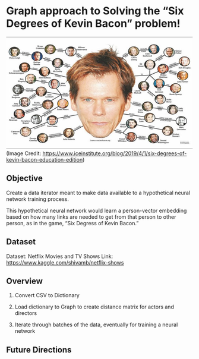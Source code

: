 # Graph approach to Solving the “Six Degrees of Kevin Bacon” problem!

![image info](./pics/KevinBacon6Degrees.png)
(Image Credit: https://www.iceinstitute.org/blog/2019/4/1/six-degrees-of-kevin-bacon-education-edition)

## Objective

Create a data iterator meant to make data available to a hypothetical neural network training process.  

This hypothetical neural network would learn a person-vector embedding based on how many links are needed to get from that person to other person, as in the game, “Six Degress of Kevin Bacon.”


## Dataset

Dataset: Netflix Movies and TV Shows
Link: https://www.kaggle.com/shivamb/netflix-shows

## Overview 

1. Convert CSV to Dictionary

2. Load dictionary to Graph to create distance matrix for actors and directors

3. Iterate through batches of the data, eventually for training a neural network


## Future Directions




